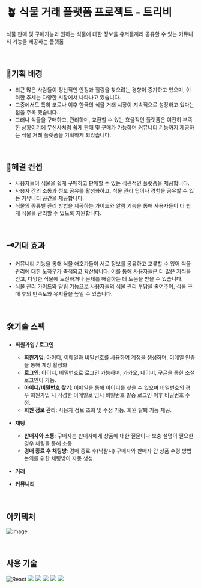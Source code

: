 # 🪴 식물 거래 플랫폼 프로젝트 - 트리비

 식물 판매 및 구매가능과 원하는 식물에 대한 정보을 유저들끼리 공유할 수 있는 커뮤니티 기능을 제공하는 플랫폼

 <br>

## 🧩기획 배경

- 최근 많은 사람들이 정신적인 안정과 힐링을 찾으려는 경향이 증가하고 있으며, 이러한 추세는 다양한 시장에서 나타나고 있습니다.
- 그중에서도 특히 코로나 이후 한국의 식물 거래 시장이 지속적으로 성장하고 있다는 점을 주목 했습니다.
- 그러나 식물을 구매하고, 관리하며, 교환할 수 있는 효율적인 플랫폼은 여전히 부족한 상황이기에 무신사처럼 쉽게 판매 및 구매가 가능하며 커뮤니티 기능까지 제공하는 식물 거래 플랫폼을 기획하게 되었습니다.

 <br>

## 🎈해결 컨셉
- 사용자들이 식물을 쉽게 구매하고 판매할 수 있는 직관적인 플랫폼을 제공합니다.
- 사용자 간의 소통과 정보 공유를 활성화하고, 식물 관리 팁이나 경험을 공유할 수 있는 커뮤니티 공간을 제공합니다.
- 식물의 종류별 관리 방법을 제공하는 가이드와 알림 기능을 통해 사용자들이 더 쉽게 식물을 관리할 수 있도록 지원합니다.

 <br>

## 🗝기대 효과
- 커뮤니티 기능을 통해 식물 애호가들이 서로 정보를 공유하고 교류할 수 있어 식물 관리에 대한 노하우가 축적되고 확산됩니다. 이를 통해 사용자들은 더 많은 지식을 얻고, 다양한 식물에 도전하거나 문제를 해결하는 데 도움을 받을 수 있습니다.
- 식물 관리 가이드와 알림 기능으로 사용자들의 식물 관리 부담을 줄여주어, 식물 구매 후의 만족도와 유지율을 높일 수 있습니다.

 <br>

## 🛠기술 스펙

- **회원가입 / 로그인**
    - **회원가입**: 아이디, 이메일과 비밀번호를 사용하여 계정을 생성하며, 이메일 인증을 통해 계정 활성화
    - **로그인**: 아이디, 비밀번호로 로그인 가능하며, 카카오, 네이버, 구글을 통한 소셜 로그인이 가능.
    - **아이디/비밀번호 찾기**: 이메일을 통해 아이디를 찾을 수 있으며 비밀번호의 경우 회원가입 시 작성한 이메일로 임시 비밀번호 발송 로그인 이후 비밀번호 수정.
    - **회원 정보 관리**: 사용자 정보 조회 및 수정 가능. 회원 탈퇴 기능 제공.
- **채팅**
    - **판매자와 소통**: 구매자는 판매자에게 상품에 대한 질문이나 보충 설명이 필요한 경우 채팅을 통해 소통.
    - **경매 종료 후 채팅방**: 경매 종료 후(낙찰시) 구매자와 판매자 간 상품 수령 방법 논의를 위한 채팅방이 자동 생성.
- **거래**
    
- **커뮤니티**
    
 <br>

## 아키텍처
![image](https://github.com/user-attachments/assets/dbf4aa63-2a41-47e7-958a-785cfb67d585)

 <br>

## 사용 기술
![React](https://img.shields.io/badge/react-%2320232a.svg?style=for-the-badge&logo=react&logoColor=%2361DAFB)
<img src="https://img.shields.io/badge/typescript-239DAD?style=for-the-badge&logo=typescript&logoColor=white">
<img src="https://img.shields.io/badge/recoli-3578E5?style=for-the-badge&logo=recoil&logoColor=white">
<img src="https://img.shields.io/badge/tanskquery-FF4154?style=for-the-badge&logo=reactquery&logoColor=white">
<img src="https://img.shields.io/badge/styledcomponents-DB7093?style=for-the-badge&logo=styledcomponents&logoColor=white">
<img src="https://img.shields.io/badge/supabase-3FCF8E?style=for-the-badge&logo=supabase&logoColor=white">


